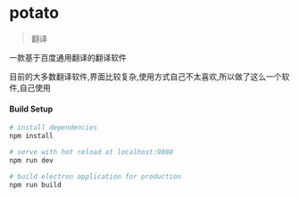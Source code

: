 # potato

> 翻译

一款基于百度通用翻译的翻译软件

目前的大多数翻译软件,界面比较复杂,使用方式自己不太喜欢,所以做了这么一个软件,自己使用

#### Build Setup

``` bash
# install dependencies
npm install

# serve with hot reload at localhost:9080
npm run dev

# build electron application for production
npm run build


```
